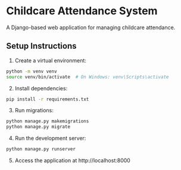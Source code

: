 # Childcare Attendance System

A Django-based web application for managing childcare attendance.

## Setup Instructions

1. Create a virtual environment:
```bash
python -m venv venv
source venv/bin/activate  # On Windows: venv\Scripts\activate
```

2. Install dependencies:
```bash
pip install -r requirements.txt
```

3. Run migrations:
```bash
python manage.py makemigrations
python manage.py migrate
```

4. Run the development server:
```bash
python manage.py runserver
```

5. Access the application at http://localhost:8000
